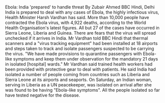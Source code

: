 Ebola: India 'prepared' to handle threat
By Zubair Ahmed
BBC Hindi, Delhi
India is prepared to deal with any cases of Ebola, the highly infectious virus, Health Minister Harsh Vardhan has said.
More than 10,000 people have contracted the Ebola virus, with 4,922 deaths, according to the World Health Organisation's latest figures.
All but 27 of the cases have occurred in Sierra Leone, Liberia and Guinea.
There are fears that the virus will spread unchecked if it arrives in India.
Mr Vardhan told BBC Hindi that thermal scanners and a "virus tracking equipment" had been installed at 18 airports and steps taken to track and isolate passengers suspected to be carrying the virus.
"We have made provisions to quarantine passengers with Ebola-like symptoms and keep them under observation for the mandatory 21 days in isolated [hospital] wards."
Mr Vardhan said trained health workers had been provided with protective gear to deal with patients.
He said India had isolated a number of people coming from countries such as Liberia and Sierra Leone at its airports and seaports.
On Saturday, an Indian woman, serving in Liberia as a UN peacekeeper, was isolated on arrival after she was found to be having "Ebola-like symptoms".
All the people isolated so far have tested negative for the disease.
